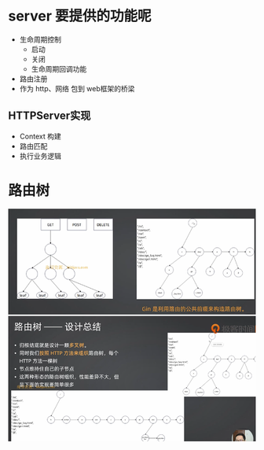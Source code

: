 


# server 要提供的功能呢

- 生命周期控制
  - 启动
  - 关闭
  - 生命周期回调功能
- 路由注册
- 作为 http、网络 包到 web框架的桥梁


## HTTPServer实现

- Context 构建
- 路由匹配
- 执行业务逻辑

# 路由树

![alt text](image.png)
![ ](image-1.png)